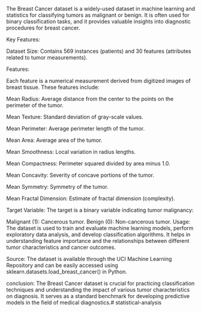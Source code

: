 The Breast Cancer dataset is a widely-used dataset in machine learning and statistics for classifying tumors as malignant or benign. It is often used for binary classification tasks, and it provides valuable insights into diagnostic procedures for breast cancer.

Key Features:

Dataset Size: Contains 569 instances (patients) and 30 features (attributes related to tumor measurements).

Features:

Each feature is a numerical measurement derived from digitized images of breast tissue. These features include:

Mean Radius: Average distance from the center to the points on the perimeter of the tumor.

Mean Texture: Standard deviation of gray-scale values.

Mean Perimeter: Average perimeter length of the tumor.

Mean Area: Average area of the tumor.

Mean Smoothness: Local variation in radius lengths.

Mean Compactness: Perimeter squared divided by area minus 1.0.

Mean Concavity: Severity of concave portions of the tumor.

Mean Symmetry: Symmetry of the tumor.

Mean Fractal Dimension: Estimate of fractal dimension (complexity).

Target Variable: The target is a binary variable indicating tumor malignancy:

Malignant (1): Cancerous tumor.
Benign (0): Non-cancerous tumor.
Usage: The dataset is used to train and evaluate machine learning models, perform exploratory data analysis, and develop classification algorithms. It helps in understanding feature importance and the relationships between different tumor characteristics and cancer outcomes.

Source:
The dataset is available through the UCI Machine Learning Repository and can be easily accessed using sklearn.datasets.load_breast_cancer() in Python.


conclusion:
The Breast Cancer dataset is crucial for practicing classification techniques and understanding the impact of various tumor characteristics on diagnosis. It serves as a standard benchmark for developing predictive models in the field of medical diagnostics.# statistical-analysis
